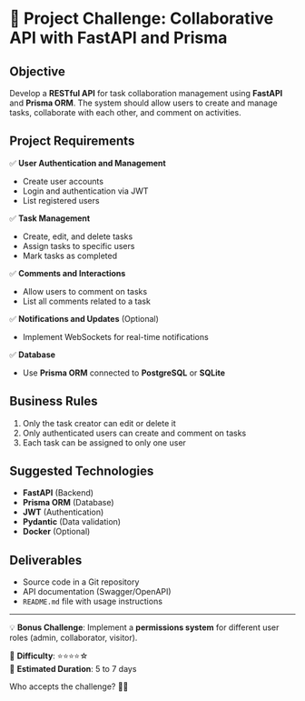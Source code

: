 # 🚀 Project Challenge: Collaborative API with FastAPI and Prisma

## **Objective**

Develop a **RESTful API** for task collaboration management using **FastAPI** and **Prisma ORM**. The system should allow users to create and manage tasks, collaborate with each other, and comment on activities.

## **Project Requirements**

✅ **User Authentication and Management**

- Create user accounts
- Login and authentication via JWT
- List registered users

✅ **Task Management**

- Create, edit, and delete tasks
- Assign tasks to specific users
- Mark tasks as completed

✅ **Comments and Interactions**

- Allow users to comment on tasks
- List all comments related to a task

✅ **Notifications and Updates** (Optional)

- Implement WebSockets for real-time notifications

✅ **Database**

- Use **Prisma ORM** connected to **PostgreSQL** or **SQLite**

## **Business Rules**

1. Only the task creator can edit or delete it
2. Only authenticated users can create and comment on tasks
3. Each task can be assigned to only one user

## **Suggested Technologies**

- **FastAPI** (Backend)
- **Prisma ORM** (Database)
- **JWT** (Authentication)
- **Pydantic** (Data validation)
- **Docker** (Optional)

## **Deliverables**

- Source code in a Git repository
- API documentation (Swagger/OpenAPI)
- `README.md` file with usage instructions

---

💡 **Bonus Challenge**: Implement a **permissions system** for different user roles (admin, collaborator, visitor).

🔹 **Difficulty**: ⭐⭐⭐⭐☆  
🔹 **Estimated Duration**: 5 to 7 days

Who accepts the challenge? 🚀🔥
